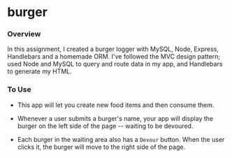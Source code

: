 # burger

### Overview

In this assignment, I created a burger logger with MySQL, Node, Express, Handlebars and a homemade ORM. I've followed the MVC design pattern; used Node and MySQL to query and route data in my app, and Handlebars to generate my HTML.

### To Use

* This app will let you create new food items and then consume them. 

* Whenever a user submits a burger's name, your app will display the burger on the left side of the page -- waiting to be devoured.

* Each burger in the waiting area also has a `Devour` button. When the user clicks it, the burger will move to the right side of the page.